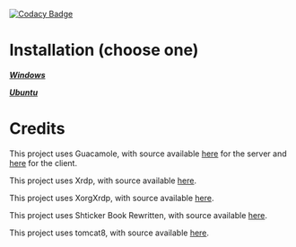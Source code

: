 [![Codacy Badge](https://api.codacy.com/project/badge/Grade/179cb6d6d0c64a19a69ab957eec8a565)](https://app.codacy.com/app/hadesnotatsujin/ttr-web?utm_source=github.com&utm_medium=referral&utm_content=powwu/ttr-web&utm_campaign=Badge_Grade_Dashboard)

# Installation (choose one)

***[Windows](https://github.com/powwu/ttr-web/wiki/Installation-(Windows))***

***[Ubuntu](https://github.com/powwu/ttr-web/wiki/Installation-(Ubuntu))***
# Credits

This project uses Guacamole, with source available [here](https://github.com/apache/guacamole-server) for the server and [here](https://github.com/apache/guacamole-client) for the client.

This project uses Xrdp, with source available [here](https://github.com/neutrinolabs/xrdp).

This project uses XorgXrdp, with source available [here](https://github.com/neutrinolabs/xorgxrdp).

This project uses Shticker Book Rewritten, with source available [here](https://github.com/madsciencecoder/Shticker-Book-Rewritten).

This project uses tomcat8, with source available [here](https://github.com/apache/tomcat).
